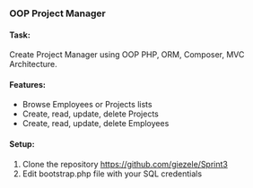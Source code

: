 ### OOP Project Manager

#### Task:
Create Project Manager using OOP PHP, ORM, Composer, MVC Architecture.

#### Features:
* Browse Employees or Projects lists
* Create, read, update, delete Projects
* Create, read, update, delete Employees

#### Setup:
1. Clone the repository https://github.com/giezele/Sprint3
2. Edit bootstrap.php file with your SQL credentials 
```

